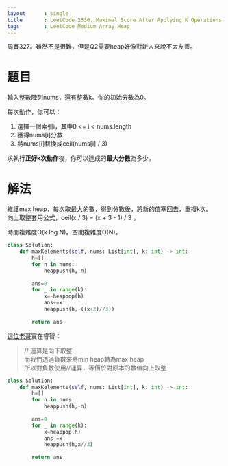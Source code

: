 ```yaml
--- 
layout      : single
title       : LeetCode 2530. Maximal Score After Applying K Operations
tags        : LeetCode Medium Array Heap
---
```

周賽327。雖然不是很難，但是Q2需要heap好像對新人來說不太友善。  

# 題目
輸入整數陣列nums，還有整數k。你的初始分數為0。  

每次動作，你可以：  
1. 選擇一個索引i，其中0 <= i < nums.length  
2. 獲得nums[i]分數  
3. 將nums[i]替換成ceil(nums[i] / 3)  

求執行**正好k次動作**後，你可以達成的**最大分數**為多少。  

# 解法
維護max heap，每次取最大的數，得到分數後，將新的值塞回去，重複k次。  
向上取整套用公式，ceil(x / 3) = (x + 3 - 1) / 3 。  

時間複雜度O(k log N)。空間複雜度O(N)。  

```python
class Solution:
    def maxKelements(self, nums: List[int], k: int) -> int:
        h=[]
        for n in nums:
            heappush(h,-n)
            
        ans=0
        for _ in range(k):
            x=-heappop(h)
            ans+=x
            heappush(h,-((x+2)//3))
            
        return ans
```

[這位老哥](https://leetcode.com/problems/maximal-score-after-applying-k-operations/discuss/3016995/Python3-priority-queue)實在睿智：  
> // 運算是向下取整  
> 而我們透過負數來將min heap轉為max heap  
> 所以對負數使用//運算，等價於對原本的數值向上取整  

```python
class Solution:
    def maxKelements(self, nums: List[int], k: int) -> int:
        h=[]
        for n in nums:
            heappush(h,-n)
            
        ans=0
        for _ in range(k):
            x=heappop(h)
            ans-=x
            heappush(h,x//3)
            
        return ans
```